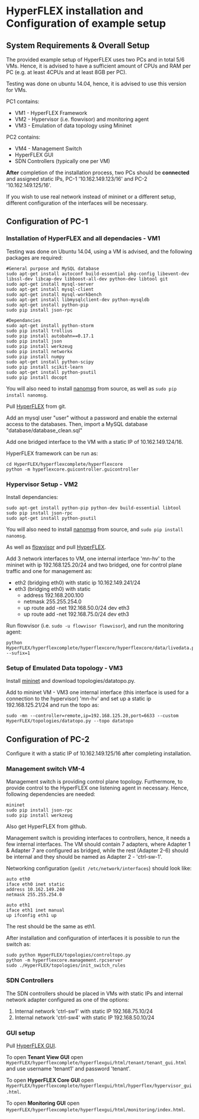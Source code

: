 # HyperFLEX installation and Configuration of example setup

## System Requirements & Overall Setup

The provided example setup of HyperFLEX uses two PCs and in total 5/6 VMs. Hence, it is advised to have a sufficient amount of CPUs and RAM per PC (e.g. at least 4CPUs and at least 8GB per PC).

Testing was done on ubuntu 14.04, hence, it is advised to use this version for VMs.

PC1 contains:

* VM1 - HyperFLEX Framework
* VM2 - Hypervisor (i.e. flowvisor) and monitoring agent
* VM3 - Emulation of data topology using Mininet 

PC2 contains:

* VM4 - Management Switch
* HyperFLEX GUI
* SDN Controllers (typically one per VM)

**After** completion of the installation process, two PCs should be **connected** and assigned static IPs, PC-1 '10.162.149.123/16' and PC-2 '10.162.149.125/16'. 

If you wish to use real network instead of mininet or a different setup, different configuration of the interfaces will be necessary.

## Configuration of PC-1

### Installation of HyperFLEX and all dependacies - VM1

Testing was done on Ubuntu 14.04, using a VM is advised, and the following packages are required:

```
#General purpose and MySQL database
sudo apt-get install autoconf build-essential pkg-config libevent-dev libssl-dev libcap-dev libboost-all-dev python-dev libtool git
sudo apt-get install mysql-server
sudo apt-get install mysql-client
sudo apt-get install mysql-workbench
sudo apt-get install libmysqlclient-dev python-mysqldb
sudo apt-get install python-pip
sudo pip install json-rpc

#Dependancies
sudo apt-get install python-storm
sudo pip install trollius
sudo pip install autobahn==0.17.1
sudo pip install json
sudo pip install werkzeug
sudo pip install networkx
sudo pip install numpy
sudo apt-get install python-scipy
sudo pip install scikit-learn
sudo apt-get install python-psutil
sudo pip install docopt
```

You will also need to install [nanomsg](https://github.com/nanomsg/nanomsg) from source, as well as `sudo pip install nanomsg`.

Pull [HyperFLEX](https://github.com/tum-lkn/HyperFLEX) from git.


Add an mysql user "user" without a password and enable the external access to the databases. Then, import a MySQL database "database/database_clean.sql"   

Add one bridged interface to the VM with a static IP of 10.162.149.124/16.

HyperFLEX framework can be run as:

```
cd HyperFLEX/hyperflexcomplete/hyperflexcore
python -m hypeflexcore.guicontroller.guicontroller
```

### Hypervisor Setup - VM2

Install dependancies:
```
sudo apt-get install python-pip python-dev build-essential libtool
sudo pip install json-rpc
sudo apt-get install python-psutil
```
You will also need to install [nanomsg](https://github.com/nanomsg/nanomsg) from source, and `sudo pip install nanomsg`. 

As well as [flowvisor](https://github.com/OPENNETWORKINGLAB/flowvisor/wiki/Installation-from-Binary) and pull [HyperFLEX](https://github.com/tum-lkn/HyperFLEX).

Add 3 network interfaces to VM, one internal interface 'mn-hv' to the mininet with ip 192.168.125.20/24 and two bridged, one for control plane traffic and one for management as:

* eth2 (bridging eth0) with static ip 10.162.149.241/24
* eth3 (bridging eth0) with static
    * address 192.168.200.100
    * netmask 255.255.254.0
    * up route add -net 192.168.50.0/24 dev eth3
    * up route add -net 192.168.75.0/24 dev eth3  

Run flowvisor (i.e. `sudo -u flowvisor flowvisor`), and run the monitoring agent:
```
python HyperFLEX/hyperflexcomplete/hyperflexcore/hyperflexcore/data/livedata.py --sufix=1
```
### Setup of Emulated Data topology - VM3

Install [mininet](http://mininet.org/) and download topologies/datatopo.py.

Add to mininet VM - VM3 one internal interface (this interface is used for a connection to the hypervisor) 'mn-hv' and set up a static ip 192.168.125.21/24 and run the topo as:
```
sudo -mn --controller=remote,ip=192.168.125.20,port=6633 --custom HyperFLEX/topologies/datatopo.py --topo datatopo
```  


## Configuration of PC-2

Configure it with a static IP of 10.162.149.125/16 after completing installation.

### Management switch VM-4

Management switch is providing control plane topology. Furthermore, to provide control to the HyperFLEX one listening agent in necessary. Hence, following dependencies are needed:
```
mininet
sudo pip install json-rpc
sudo pip install werkzeug
```

Also get HyperFLEX from github.

Management switch is providing interfaces to controllers, hence, it needs a few internal interfaces. The VM should contain 7 adapters, where Adapter 1 & Adapter 7 are configured as bridged, while the rest (Adapter 2-6) should be internal and they should be named as Adapter 2 - 'ctrl-sw-1'.

Networking configuration (`gedit /etc/network/interfaces`) should look like:
```
auto eth0
iface eth0 inet static
address 10.162.149.240
netmask 255.255.254.0

auto eth1
iface eth1 inet manual
up ifconfig eth1 up
```

The rest should be the same as eth1.

After installation and configuration of interfaces it is possible to run the switch as:
```
sudo python HyperFLEX/topologies/controltopo.py
python -m hyperflexcore.management.rpcserver
sudo ./HyperFLEX/topologies/init_switch_rules 
```

### SDN Controllers

The SDN controllers should be placed in VMs with static IPs and internal network adapter configured as one of the options:
1) Internal network 'ctrl-sw1' with static IP 192.168.75.10/24 
2) Internal network 'ctrl-sw4' with static IP 192.168.50.10/24



### GUI setup

Pull [HyperFLEX GUI](https://github.com/tum-lkn/HyperFLEX/).

To open **Tenant View GUI** open `HyperFLEX/hyperflexcomplete/hyperflexgui/html/tenant/tenant_gui.html` and use username 'tenant1' and password 'tenant'.

To open **HyperFLEX Core GUI** open `HyperFLEX/hyperflexcomplete/hyperflexgui/html/hyperflex/hypervisor_gui.html`.

To open **Monitoring GUI** open `HyperFLEX/hyperflexcomplete/hyperflexgui/html/monitoring/index.html`.